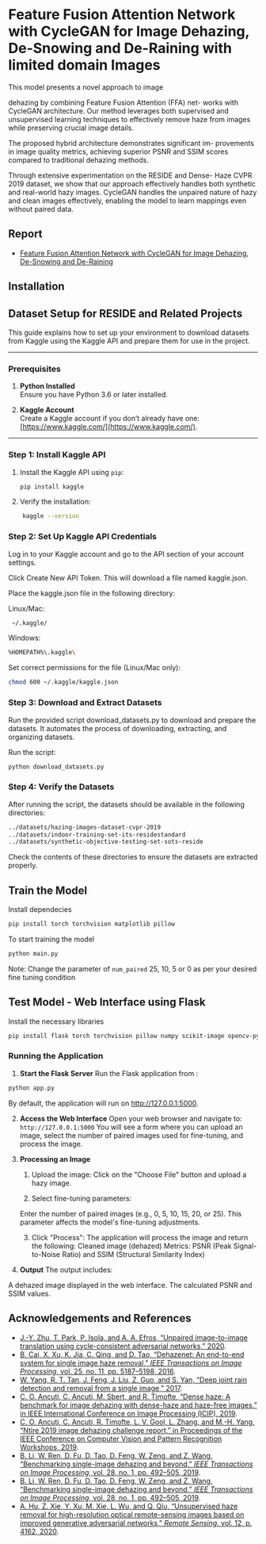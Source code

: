 
# Feature Fusion Attention Network with CycleGAN for Image Dehazing, De-Snowing and De-Raining with limited domain Images

This model presents a novel approach to image

dehazing by combining Feature Fusion Attention (FFA) net-
works with CycleGAN architecture. Our method leverages both supervised and unsupervised learning techniques to effectively
remove haze from images while preserving crucial image details.

The proposed hybrid architecture demonstrates significant im-
provements in image quality metrics, achieving superior PSNR
and SSIM scores compared to traditional dehazing methods.

Through extensive experimentation on the RESIDE and Dense-
Haze CVPR 2019 dataset, we show that our approach effectively
handles both synthetic and real-world hazy images. CycleGAN
handles the unpaired nature of hazy and clean images effectively,
enabling the model to learn mappings even without paired data.


## Report 

- [Feature Fusion Attention Network with CycleGAN for Image Dehazing, De-Snowing and De-Raining ](https://github.com/akshat1423/IE643_Solo_Dynamo/blob/master/Project%20Report.pdf)


## Installation

## Dataset Setup for RESIDE and Related Projects

This guide explains how to set up your environment to download datasets from Kaggle using the Kaggle API and prepare them for use in the project.

---

### Prerequisites

1. **Python Installed**  
   Ensure you have Python 3.6 or later installed.  

2. **Kaggle Account**  
   Create a Kaggle account if you don’t already have one: [https://www.kaggle.com/](https://www.kaggle.com/).

---

### Step 1: Install Kaggle API

1. Install the Kaggle API using `pip`:
   ```bash
   pip install kaggle
    ```
2. Verify the installation:

```bash
    kaggle --version
```

### Step 2: Set Up Kaggle API Credentials
Log in to your Kaggle account and go to the API section of your account settings.

Click Create New API Token. This will download a file named kaggle.json.

Place the kaggle.json file in the following directory:

Linux/Mac: 
``` bash 
 ~/.kaggle/ 
 ```
Windows: 
``` bash 
%HOMEPATH%\.kaggle\
```
Set correct permissions for the file (Linux/Mac only):

```bash
chmod 600 ~/.kaggle/kaggle.json
```

### Step 3: Download and Extract Datasets
Run the provided script download_datasets.py to download and prepare the datasets. It automates the process of downloading, extracting, and organizing datasets.

Run the script:
```bash 
python download_datasets.py 
```

### Step 4: Verify the Datasets

After running the script, the datasets should be available in the following directories:
```bash 
../datasets/hazing-images-dataset-cvpr-2019
../datasets/indoor-training-set-its-residestandard
../datasets/synthetic-objective-testing-set-sots-reside
```
Check the contents of these directories to ensure the datasets are extracted properly.


## Train the Model

Install dependecies
```bash
pip install torch torchvision matplotlib pillow
```

To start training the model 
```bash
python main.py
```

Note: Change the parameter of ```num_paired``` 25, 10, 5 or 0 as per your desired fine tuning condition



## Test Model - Web Interface using Flask

Install the necessary libraries
```bash
pip install flask torch torchvision pillow numpy scikit-image opencv-python
```
### Running the Application
1. **Start the Flask Server**
Run the Flask application from :
```bash
python app.py
```
By default, the application will run on http://127.0.0.1:5000.

2.  **Access the Web Interface**
Open your web browser and navigate to:
```http://127.0.0.1:5000```
You will see a form where you can upload an image, select the number of paired images used for fine-tuning, and process the image.

3. **Processing an Image**
    1. Upload the image: Click on the "Choose File" button and upload a hazy image.

    2. Select fine-tuning parameters:

    Enter the number of paired images (e.g., 0, 5, 10, 15, 20, or 25).
    This parameter affects the model's fine-tuning adjustments.

    3. Click "Process": The application will process the image and return the following:
    Cleaned image (dehazed)
    Metrics: PSNR (Peak Signal-to-Noise Ratio) and SSIM (Structural Similarity Index)


4. **Output**
The output includes:

A dehazed image displayed in the web interface.
The calculated PSNR and SSIM values.
## Acknowledgements and References

- [J.-Y. Zhu, T. Park, P. Isola, and A. A. Efros, “Unpaired image-to-image translation using cycle-consistent adversarial networks,” 2020](https://arxiv.org/abs/1703.10593).  
- [B. Cai, X. Xu, K. Jia, C. Qing, and D. Tao, “Dehazenet: An end-to-end system for single image haze removal,” *IEEE Transactions on Image Processing*, vol. 25, no. 11, pp. 5187–5198, 2016](https://arxiv.org/pdf/1601.07661).  
- [W. Yang, R. T. Tan, J. Feng, J. Liu, Z. Guo, and S. Yan, “Deep joint rain detection and removal from a single image,” 2017](https://arxiv.org/abs/1609.07769).  
- [C. O. Ancuti, C. Ancuti, M. Sbert, and R. Timofte, “Dense haze: A benchmark for image dehazing with dense-haze and haze-free images,” in IEEE International Conference on Image Processing (ICIP), 2019](https://www.kaggle.com/datasets/rajat95gupta/hazing-images-dataset-cvpr-2019?select=hazy).  
- [C. O. Ancuti, C. Ancuti, R. Timofte, L. V. Gool, L. Zhang, and M.-H. Yang, “Ntire 2019 image dehazing challenge report,” in Proceedings of the IEEE Conference on Computer Vision and Pattern Recognition Workshops, 2019](https://www.kaggle.com/datasets/rajat95gupta/hazing-images-dataset-cvpr-2019?select=hazy).  
- [B. Li, W. Ren, D. Fu, D. Tao, D. Feng, W. Zeng, and Z. Wang, “Benchmarking single-image dehazing and beyond,” *IEEE Transactions on Image Processing*, vol. 28, no. 1, pp. 492–505, 2019](https://www.kaggle.com/datasets/balraj98/indoor-training-set-its-residestandard).  
- [B. Li, W. Ren, D. Fu, D. Tao, D. Feng, W. Zeng, and Z. Wang, “Benchmarking single-image dehazing and beyond,” *IEEE Transactions on Image Processing*, vol. 28, no. 1, pp. 492–505, 2019](https://www.kaggle.com/datasets/brunobelloni/outdoor-training-set-ots-reside).  
- [A. Hu, Z. Xie, Y. Xu, M. Xie, L. Wu, and Q. Qiu, “Unsupervised haze removal for high-resolution optical remote-sensing images based on improved generative adversarial networks,” *Remote Sensing*, vol. 12, p. 4162, 2020](https://www.researchgate.net/publication/347787080_Unsupervised_Haze_Removal_for_High-Resolution_Optical_Remote-Sensing_Images_Based_on_Improved_Generative_Adversarial_Networks).  
